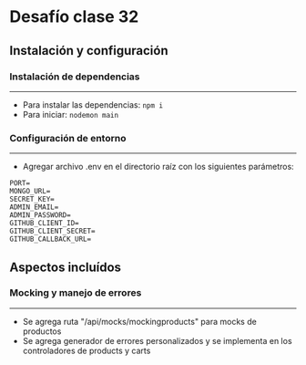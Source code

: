 # Desafío clase 32

## Instalación y configuración

### Instalación de dependencias

---

- Para instalar las dependencias: `npm i`
- Para iniciar: `nodemon main`

### Configuración de entorno

---

- Agregar archivo .env en el directorio raíz con los siguientes parámetros:

```
PORT=
MONGO_URL=
SECRET_KEY=
ADMIN_EMAIL=
ADMIN_PASSWORD=
GITHUB_CLIENT_ID=
GITHUB_CLIENT_SECRET=
GITHUB_CALLBACK_URL=
```

## Aspectos incluídos

### Mocking y manejo de errores

---

- Se agrega ruta "/api/mocks/mockingproducts" para mocks de productos
- Se agrega generador de errores personalizados y se implementa en los controladores de products y carts
